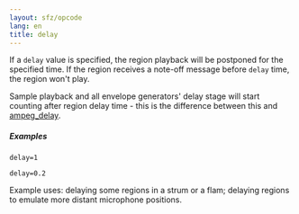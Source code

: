 ```yaml
---
layout: sfz/opcode
lang: en
title: delay
---
```

If a `delay` value is specified, the region playback will be postponed for the
specified time. If the region receives a note-off message before `delay` time,
the region won't play.

Sample playback and all envelope generators' delay stage will start counting
after region delay time - this is the difference between this and [ampeg_delay]((eg_type)_delay).

##### Examples

```
delay=1

delay=0.2
```

Example uses: delaying some regions in a strum or a flam;
delaying regions to emulate more distant microphone positions.

